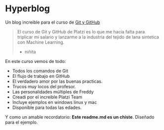 # Hyperblog
Un blog increible para el curso de [Git y GitHub](https://platzi.com/clases/git-github/ "Git y GitHub")
> El curso de Git y GitHub de Platzi es lo que me hacia falta para triplicar mi salario y lanzarme a la industria del tejido de lana sintetica con Machine Learning.
> - niñita

En este curso vemos de todo:
- Todos los comandos de Git
- El flujo de trabajo en GitHub
- El verdadero amor por las buenas practicas.
- Trucos muy locos del profesor.
- Las personalidades múltiples de Freddy
- Creadi por el increible Platzi Team
- Incluye ejemplos en windows linux y mac
- Disponible para todas las edades.

Y como un amable recordatorio: **Este readme.md es un chiste**. Diseñado para el ejemplo.
